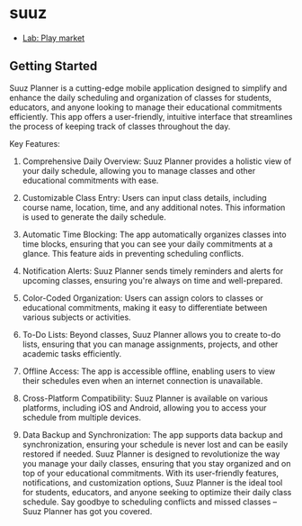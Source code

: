 # suuz

- [Lab: Play market](https://play.google.com/store/apps/details?id=com.burkhan.suuz)

## Getting Started

Suuz Planner is a cutting-edge mobile application designed to simplify and enhance the daily scheduling and organization of classes for students, educators, and anyone looking to manage their educational commitments efficiently. This app offers a user-friendly, intuitive interface that streamlines the process of keeping track of classes throughout the day.

Key Features:

1. Comprehensive Daily Overview: Suuz Planner provides a holistic view of your daily schedule, allowing you to manage classes and other educational commitments with ease.

2. Customizable Class Entry: Users can input class details, including course name, location, time, and any additional notes. This information is used to generate the daily schedule.

3. Automatic Time Blocking: The app automatically organizes classes into time blocks, ensuring that you can see your daily commitments at a glance. This feature aids in preventing scheduling conflicts.

4. Notification Alerts: Suuz Planner sends timely reminders and alerts for upcoming classes, ensuring you're always on time and well-prepared.

5. Color-Coded Organization: Users can assign colors to classes or educational commitments, making it easy to differentiate between various subjects or activities.

6. To-Do Lists: Beyond classes, Suuz Planner allows you to create to-do lists, ensuring that you can manage assignments, projects, and other academic tasks efficiently.

7. Offline Access: The app is accessible offline, enabling users to view their schedules even when an internet connection is unavailable.

8. Cross-Platform Compatibility: Suuz Planner is available on various platforms, including iOS and Android, allowing you to access your schedule from multiple devices.

9. Data Backup and Synchronization: The app supports data backup and synchronization, ensuring your schedule is never lost and can be easily restored if needed.
Suuz Planner is designed to revolutionize the way you manage your daily classes, ensuring that you stay organized and on top of your educational commitments. With its user-friendly features, notifications, and customization options, Suuz Planner is the ideal tool for students, educators, and anyone seeking to optimize their daily class schedule. Say goodbye to scheduling conflicts and missed classes – Suuz Planner has got you covered.
